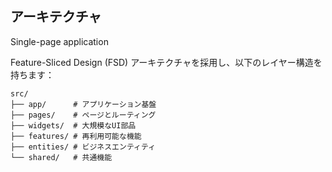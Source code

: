 ## アーキテクチャ

Single-page application

Feature-Sliced Design (FSD) アーキテクチャを採用し、以下のレイヤー構造を持ちます：

```
src/
├── app/      # アプリケーション基盤
├── pages/    # ページとルーティング
├── widgets/  # 大規模なUI部品
├── features/ # 再利用可能な機能
├── entities/ # ビジネスエンティティ
└── shared/   # 共通機能
```
